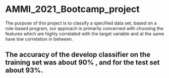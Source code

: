# AMMI_2021_Bootcamp_project 

The purpose of this project is to classify a specified data set, based on a rule-based program, our approach is primarily concerned with choosing the features which are highly correlated with the target variable and at the same have low correlation in between.

## The accuracy of the develop classifier on the training set was about 90% , and for the test set about 93%.
